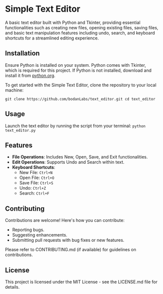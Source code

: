# Simple Text Editor

A basic text editor built with Python and Tkinter, providing essential functionalities such as creating new files, opening existing files, saving files, and basic text manipulation features including undo, search, and keyboard shortcuts for a streamlined editing experience.

## Installation

Ensure Python is installed on your system. Python comes with Tkinter, which is required for this project. If Python is not installed, download and install it from [python.org](https://www.python.org/downloads/).

To get started with the Simple Text Editor, clone the repository to your local machine:

`git clone https://github.com/bodanLabs/text_editor.git
cd text_editor`


## Usage

Launch the text editor by running the script from your terminal:
`python text_editor.py`

## Features

- **File Operations**: Includes New, Open, Save, and Exit functionalities.
- **Edit Operations**: Supports Undo and Search within text.
- **Keyboard Shortcuts**:
  - New File: `Ctrl+N`
  - Open File: `Ctrl+O`
  - Save File: `Ctrl+S`
  - Undo: `Ctrl+Z`
  - Search: `Ctrl+F`

## Contributing

Contributions are welcome! Here's how you can contribute:

- Reporting bugs.
- Suggesting enhancements.
- Submitting pull requests with bug fixes or new features.

Please refer to CONTRIBUTING.md (if available) for guidelines on contributions.

## License

This project is licensed under the MIT License - see the LICENSE.md file for details.

